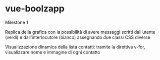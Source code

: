# vue-boolzapp

Milestone 1

Replica della grafica con la possibilità di avere messaggi scritti dall’utente (verdi) e dall’interlocutore (bianco) assegnando due classi CSS diverse

Visualizzazione dinamica della lista contatti: tramite la direttiva v-for, visualizzare nome e immagine di ogni contatto
